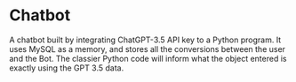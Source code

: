 # Chatbot
A chatbot built by integrating ChatGPT-3.5 API key to a Python program. It uses MySQL as a memory, and stores all the conversions between the user and the Bot. The classier Python code will inform what the object entered is exactly using the GPT 3.5 data.
